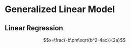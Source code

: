 <script type="text/javascript" src="http://cdn.mathjax.org/mathjax/latest/MathJax.js?config=default"></script>

# Generalized Linear Model


## Linear Regression
$$x=\frac{-b\pm\sqrt{b^2-4ac}}{2a}$$
